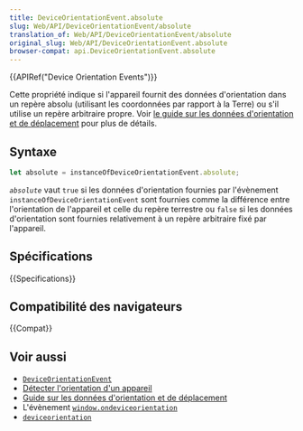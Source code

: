 ```yaml
---
title: DeviceOrientationEvent.absolute
slug: Web/API/DeviceOrientationEvent/absolute
translation_of: Web/API/DeviceOrientationEvent/absolute
original_slug: Web/API/DeviceOrientationEvent.absolute
browser-compat: api.DeviceOrientationEvent.absolute
---
```

{{APIRef("Device Orientation Events")}}

Cette propriété indique si l'appareil fournit des données d'orientation dans un repère absolu (utilisant les coordonnées par rapport à la Terre) ou s'il utilise un repère arbitraire propre. Voir [le guide sur les données d'orientation et de déplacement](/fr/docs/Web/Events/Orientation_and_motion_data_explained) pour plus de détails.

## Syntaxe

```js
let absolute = instanceOfDeviceOrientationEvent.absolute;
```

_`absolute`_ vaut `true` si les données d'orientation fournies par l'évènement `instanceOfDeviceOrientationEvent` sont fournies comme la différence entre l'orientation de l'appareil et celle du repère terrestre ou `false` si les données d'orientation sont fournies relativement à un repère arbitraire fixé par l'appareil.

## Spécifications

{{Specifications}}

## Compatibilité des navigateurs

{{Compat}}

## Voir aussi

- [`DeviceOrientationEvent`](/fr/docs/Web/API/DeviceOrientationEvent)
- [Détecter l'orientation d'un appareil](/fr/docs/Web/Events/Detecting_device_orientation)
- [Guide sur les données d'orientation et de déplacement](/fr/docs/Web/Events/Orientation_and_motion_data_explained)
- L'évènement [`window.ondeviceorientation`](/fr/docs/Web/API/Window/ondeviceorientation)
- [`deviceorientation`](/fr/docs/Web/API/Window/deviceorientation_event)
